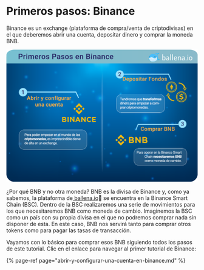 # Primeros pasos: Binance

Binance es un exchange \(plataforma de compra/venta de criptodivisas\) en el que deberemos abrir una cuenta, depositar dinero y comprar la moneda BNB.

![](../../../../.gitbook/assets/primeros-pasos-en-binance_es.png)

¿Por qué BNB y no otra moneda? BNB es la divisa de Binance y, como ya sabemos, la plataforma de[ ballena.io](https://ballena.io/)🐋 se encuentra en la Binance Smart Chain \(BSC\). Dentro de la BSC realizaremos una serie de movimientos para los que necesitaremos BNB como moneda de cambio. Imaginemos la BSC como un país con su propia divisa en el que no podremos comprar nada sin disponer de esta. En este caso, BNB nos servirá tanto para comprar otros tokens como para pagar las tasas de transacción.

Vayamos con lo básico para comprar esos BNB siguiendo todos los pasos de este tutorial. Clic en el enlace para navegar al primer tutorial de Binance:

{% page-ref page="abrir-y-configurar-una-cuenta-en-binance.md" %}





